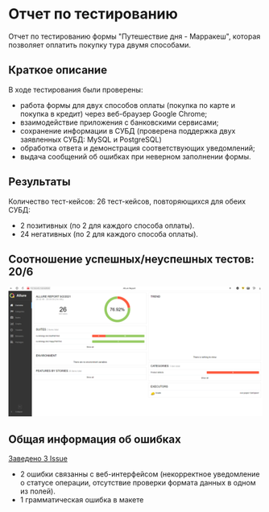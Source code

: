 # Отчет по тестированию
Отчет по тестированию формы "Путешествие дня - Марракеш", которая позволяет оплатить покупку тура двумя способами.

## Краткое описание
В ходе тестирования были проверены:
* работа формы для двух способов оплаты (покупка по карте и покупка в кредит) через веб-браузер Google Chrome;
* взаимодействие приложения с банковскими сервисами;
* сохранение информации в СУБД (проверена поддержка двух заявленных СУБД: MySQL и PostgreSQL)
* обработка ответа и демонстрация соответствующих уведомлений;
* выдача сообщений об ошибках при неверном заполнении формы.


## Результаты
Количество тест-кейсов: 26 тест-кейсов, повторяющихся для обеих СУБД:
*  2 позитивных (по 2 для каждого способа оплаты).
*  24 негативных (по 2 для каждого способа оплаты).

## Соотношение успешных/неуспешных тестов: 20/6

![](https://github.com/Perepadin/MyDiplomQA/blob/master/Allure%20Report.png)



## Общая информация об ошибках

[Заведено 3 Issue](https://github.com/Perepadin/MyDiplomQA/issues)

+ 2 ошибки связанны с веб-интерфейсом (некорректное уведомление о статусе операции, отсутствие проверки формата данных в одном из полей).
+ 1 грамматическая ошибка в макете
